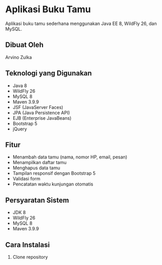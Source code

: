 # Aplikasi Buku Tamu

Aplikasi buku tamu sederhana menggunakan Java EE 8, WildFly 26, dan MySQL.

## Dibuat Oleh
Arvino Zulka

## Teknologi yang Digunakan
- Java 8
- WildFly 26
- MySQL 8
- Maven 3.9.9
- JSF (JavaServer Faces)
- JPA (Java Persistence API)
- EJB (Enterprise JavaBeans)
- Bootstrap 5
- jQuery

## Fitur
- Menambah data tamu (nama, nomor HP, email, pesan)
- Menampilkan daftar tamu
- Menghapus data tamu
- Tampilan responsif dengan Bootstrap 5
- Validasi form
- Pencatatan waktu kunjungan otomatis

## Persyaratan Sistem
- JDK 8
- WildFly 26
- MySQL 8
- Maven 3.9.9

## Cara Instalasi
1. Clone repository
